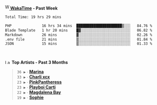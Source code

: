 <img src="https://github.com/dxnter/dxnter/assets/17434202/67b21fa4-d36d-46f9-9dec-f23d976b00ef" alt="WakaTime Logo" width="14" height="18"/><a href="https://wakatime.com/@dxnter" target="_blank"><strong> WakaTime</strong></a><strong> - Past Week</strong>

<!--START_SECTION:waka-->

```txt
Total Time: 19 hrs 29 mins

PHP              16 hrs 34 mins  █████████████████████▒░░░   84.76 %
Blade Template   1 hr 20 mins    █▓░░░░░░░░░░░░░░░░░░░░░░░   06.82 %
Markdown         26 mins         ▓░░░░░░░░░░░░░░░░░░░░░░░░   02.26 %
.env file        21 mins         ▒░░░░░░░░░░░░░░░░░░░░░░░░   01.84 %
JSON             15 mins         ▒░░░░░░░░░░░░░░░░░░░░░░░░   01.33 %
```

<!--END_SECTION:waka-->

<br/>

<!--START_LASTFM_ARTISTS:{"period": "3month", "rows": 6}-->
<a href="https://last.fm" target="_blank"><img src="https://user-images.githubusercontent.com/17434202/215290617-e793598d-d7c9-428f-9975-156db1ba89cc.svg" alt="Last.fm Logo" width="18" height="13"/></a> **Top Artists - Past 3 Months**

> `36 ▶️` ∙ **[Marina](https://www.last.fm/music/Marina)**<br/>
> `33 ▶️` ∙ **[Charli xcx](https://www.last.fm/music/Charli+xcx)**<br/>
> `23 ▶️` ∙ **[PinkPantheress](https://www.last.fm/music/PinkPantheress)**<br/>
> `23 ▶️` ∙ **[Playboi Carti](https://www.last.fm/music/Playboi+Carti)**<br/>
> `22 ▶️` ∙ **[Magdalena Bay](https://www.last.fm/music/Magdalena+Bay)**<br/>
> `19 ▶️` ∙ **[Sophie](https://www.last.fm/music/Sophie)**<br/>
<!--END_LASTFM_ARTISTS-->
